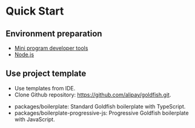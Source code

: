 # Quick Start

## Environment preparation

* [Mini program developer tools](https://docs.alipay.com/mini/ide/download)
* [Node.js](https://nodejs.org/)

## Use project template

* Use templates from IDE.
* Clone Github repository: https://github.com/alipay/goldfish.git.
 - packages/boilerplate: Standard Goldfish boilerplate with TypeScript.
 - packages/boilerplate-progressive-js: Progressive Goldfish boilerplate with JavaScript.
